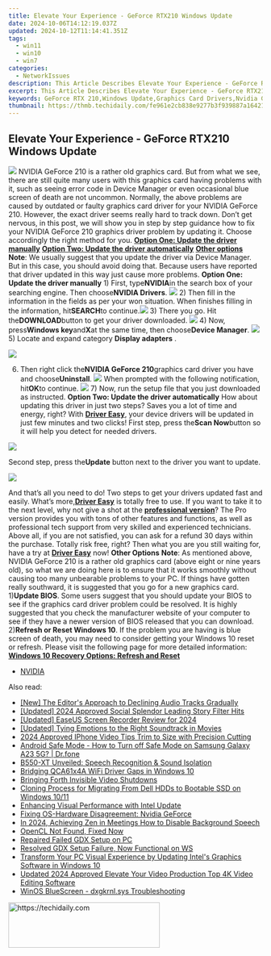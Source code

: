 ```yaml
---
title: Elevate Your Experience - GeForce RTX210 Windows Update
date: 2024-10-06T14:12:19.037Z
updated: 2024-10-12T11:14:41.351Z
tags:
  - win11
  - win10
  - win7
categories:
  - NetworkIssues
description: This Article Describes Elevate Your Experience - GeForce RTX210 Windows Update
excerpt: This Article Describes Elevate Your Experience - GeForce RTX210 Windows Update
keywords: GeForce RTX 210,Windows Update,Graphics Card Drivers,Nvidia Graphics Drivers,GTX Graphics Update,Enhance Graphics Performance,Optimized Graphics Drivers
thumbnail: https://thmb.techidaily.com/fe961e2cb838e9277b3f939887a164216256186200a3f57210ef49bd6287bae1.jpg
---
```


## Elevate Your Experience - GeForce RTX210 Windows Update

![](https://images.drivereasy.com/wp-content/uploads/2017/01/img_58805a8f5c151.png) NVIDIA GeForce 210 is a rather old graphics card. But from what we see, there are still quite many users with this graphics card having problems with it, such as seeing error code in Device Manager or even occasional blue screen of death are not uncommon. Normally, the above problems are caused by outdated or faulty graphics card driver for your NVIDIA GeForce 210\. However, the exact driver seems really hard to track down. Don’t get nervous, in this post, we will show you in step by step guidance how to fix your NVIDIA GeForce 210 graphics driver problem by updating it. Choose accordingly the right method for you. [**Option One: Update the driver manually**](#1) [**Option Two: Update the driver automatically**](#2) [**Other options**](#3) **Note**: We usually suggest that you update the driver via Device Manager. But in this case, you should avoid doing that. Because users have reported that driver updated in this way just cause more problems.   **Option One: Update the driver manually** 1) First, type**NVIDIA**in the search box of your searching engine. Then choose**NVIDIA Drivers**. ![](https://images.drivereasy.com/wp-content/uploads/2017/01/img_588064470ed8a.png) 2) Then fill in the information in the fields as per your won situation. When finishes filling in the information, hit**SEARCH**to continue.![](https://images.drivereasy.com/wp-content/uploads/2017/01/img_588064aea6fc3.png) 3) There you go. Hit the**DOWNLOAD**button to get your driver downloaded. ![](https://images.drivereasy.com/wp-content/uploads/2017/01/img_588064d8b7982.png) 4) Now, press**Windows key**and**X**at the same time, then choose**Device Manager**. ![](https://images.drivereasy.com/wp-content/uploads/2017/01/img_586b799d15ed0.png) 5)  Locate and expand category **Display adapters** .

![](https://images.drivereasy.com/wp-content/uploads/2017/01/img_5880674cc0d03.png)

6) Then right click the**NVIDIA GeForce 210**graphics card driver you have and choose**Uninstall**. ![](https://images.drivereasy.com/wp-content/uploads/2017/01/img_5880677fce3e1.png) When prompted with the following notification, hit**OK**to continue. ![](https://images.drivereasy.com/wp-content/uploads/2017/01/img_588067d0d7eb3.png) 7) Now, run the setup file that you just downloaded as instructed.   **Option Two: Update the driver automatically** How about updating this driver in just two steps? Saves you a lot of time and energy, right? With [**Driver Easy**](https://tools.techidaily.com/drivereasy/download/), your device drivers will be updated in just few minutes and two clicks! First step, press the**Scan Now**button so it will help you detect for needed drivers.

![](https://images.drivereasy.com/wp-content/uploads/2017/04/img_58e8a76451b83.png)

 Second step, press the**Update** button next to the driver you want to update.

![](https://images.drivereasy.com/wp-content/uploads/2017/04/img_58e8a75c9f05d.jpg)

And that’s all you need to do! Two steps to get your drivers updated fast and easily. What’s more,[**Driver Easy**](https://tools.techidaily.com/drivereasy/download/) is totally free to use. If you want to take it to the next level, why not give a shot at the [**professional version**](https://tools.techidaily.com/drivereasy/download/)? The Pro version provides you with tons of other features and functions, as well as professional tech support from very skilled and experienced technicians. Above all, if you are not satisfied, you can ask for a refund 30 days within the purchase. Totally risk free, right? Then what you are you still waiting for, have a try at [**Driver Easy**](https://tools.techidaily.com/drivereasy/download/) now!   **Other Options** **Note**: As mentioned above, NVIDIA GeForce 210 is a rather old graphics card (above eight or nine years old), so what we are doing here is to ensure that it works smoothly without causing too many unbearable problems to your PC. If things have gotten really southward, it is suggested that you go for a new graphics card. 1)**Update BIOS**. Some users suggest that you should update your BIOS to see if the graphics card driver problem could be resolved. It is highly suggested that you check the manufacturer website of your computer to see if they have a newer version of BIOS released that you can download. 2)**Refresh or Reset Windows 10**. If the problem you are having is blue screen of death, you may need to consider getting your Windows 10 reset or refresh. Please visit the following page for more detailed information: [**Windows 10 Recovery Options: Refresh and Reset**](https://tools.techidaily.com/drivereasy/download/)

* [NVIDIA](https://tools.techidaily.com/drivereasy/download/)

<ins class="adsbygoogle"
     style="display:block"
     data-ad-format="autorelaxed"
     data-ad-client="ca-pub-7571918770474297"
     data-ad-slot="1223367746"></ins>

<ins class="adsbygoogle"
     style="display:block"
     data-ad-client="ca-pub-7571918770474297"
     data-ad-slot="8358498916"
     data-ad-format="auto"
     data-full-width-responsive="true"></ins>

<span class="atpl-alsoreadstyle">Also read:</span>
<div><ul>
<li><a href="https://some-approaches.techidaily.com/new-the-editors-approach-to-declining-audio-tracks-gradually/"><u>[New] The Editor's Approach to Declining Audio Tracks Gradually</u></a></li>
<li><a href="https://instagram-video-recordings.techidaily.com/updated-2024-approved-social-splendor-leading-story-filter-hits/"><u>[Updated] 2024 Approved Social Splendor Leading Story Filter Hits</u></a></li>
<li><a href="https://screen-video-capture.techidaily.com/updated-easeus-screen-recorder-review-for-2024/"><u>[Updated] EaseUS Screen Recorder Review for 2024</u></a></li>
<li><a href="https://some-skills.techidaily.com/updated-tying-emotions-to-the-right-soundtrack-in-movies/"><u>[Updated] Tying Emotions to the Right Soundtrack in Movies</u></a></li>
<li><a href="https://extra-support.techidaily.com/2024-approved-iphone-video-tips-trim-to-size-with-precision-cutting/"><u>2024 Approved IPhone Video Tips Trim to Size with Precision Cutting</u></a></li>
<li><a href="https://howto.techidaily.com/android-safe-mode-how-to-turn-off-safe-mode-on-samsung-galaxy-a23-5g-drfone-by-drfone-fix-android-problems-fix-android-problems/"><u>Android Safe Mode - How to Turn off Safe Mode on Samsung Galaxy A23 5G? | Dr.fone</u></a></li>
<li><a href="https://buynow-info.techidaily.com/b550-xt-unveiled-speech-recognition-and-sound-isolation/"><u>B550-XT Unveiled: Speech Recognition & Sound Isolation</u></a></li>
<li><a href="https://network-issues.techidaily.com/bridging-qca61x4a-wifi-driver-gaps-in-windows-10/"><u>Bridging QCA61x4A WiFi Driver Gaps in Windows 10</u></a></li>
<li><a href="https://network-issues.techidaily.com/bringing-forth-invisible-video-shutdowns/"><u>Bringing Forth Invisible Video Shutdowns</u></a></li>
<li><a href="https://discover-comparisons.techidaily.com/cloning-process-for-migrating-from-dell-hdds-to-bootable-ssd-on-windows-1011/"><u>Cloning Process for Migrating From Dell HDDs to Bootable SSD on Windows 10/11</u></a></li>
<li><a href="https://network-issues.techidaily.com/enhancing-visual-performance-with-intel-update/"><u>Enhancing Visual Performance with Intel Update</u></a></li>
<li><a href="https://network-issues.techidaily.com/fixing-os-hardware-disagreement-nvidia-geforce/"><u>Fixing OS-Hardware Disagreement: Nvidia GeForce</u></a></li>
<li><a href="https://video-capture.techidaily.com/in-2024-achieving-zen-in-meetings-how-to-disable-background-speech/"><u>In 2024, Achieving Zen in Meetings How to Disable Background Speech</u></a></li>
<li><a href="https://network-issues.techidaily.com/opencl-not-found-fixed-now/"><u>OpenCL Not Found, Fixed Now</u></a></li>
<li><a href="https://network-issues.techidaily.com/repaired-failed-gdx-setup-on-pc/"><u>Repaired Failed GDX Setup on PC</u></a></li>
<li><a href="https://network-issues.techidaily.com/resolved-gdx-setup-failure-now-functional-on-ws/"><u>Resolved GDX Setup Failure, Now Functional on WS</u></a></li>
<li><a href="https://network-issues.techidaily.com/transform-your-pc-visual-experience-by-updating-intels-graphics-software-in-windows-10/"><u>Transform Your PC Visual Experience by Updating Intel's Graphics Software in Windows 10</u></a></li>
<li><a href="https://video-content-creator.techidaily.com/updated-2024-approved-elevate-your-video-production-top-4k-video-editing-software/"><u>Updated 2024 Approved Elevate Your Video Production Top 4K Video Editing Software</u></a></li>
<li><a href="https://network-issues.techidaily.com/winos-bluescreen-dxgkrnlsys-troubleshooting/"><u>WinOS BlueScreen - dxgkrnl.sys Troubleshooting</u></a></li>
</ul></div>

<!-- affiliate ads begin -->
<a href="https://aligracehair.sjv.io/c/5597632/2135369/19272" target="_top" id="2135369">
  <img src="//a.impactradius-go.com/display-ad/19272-2135369" border="0" alt="https://techidaily.com" width="300" height="90"/>
</a>
<img height="0" width="0" src="https://aligracehair.sjv.io/i/5597632/2135369/19272" style="position:absolute;visibility:hidden;" border="0" />
<!-- affiliate ads end -->


